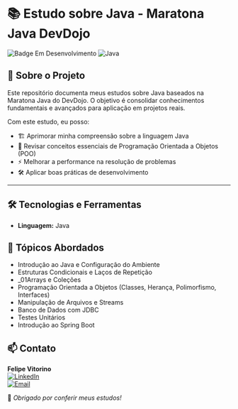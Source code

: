 # 📚 Estudo sobre Java - Maratona Java DevDojo

![Badge Em Desenvolvimento](https://img.shields.io/badge/Status-Em%20Desenvolvimento-yellow)
![Java](https://img.shields.io/badge/Java-red)

## 🚀 Sobre o Projeto  
Este repositório documenta meus estudos sobre Java baseados na Maratona Java do DevDojo. O objetivo é consolidar conhecimentos fundamentais e avançados para aplicação em projetos reais.

Com este estudo, eu posso:
- 🏗️ Aprimorar minha compreensão sobre a linguagem Java
- 📌 Revisar conceitos essenciais de Programação Orientada a Objetos (POO)
- ⚡ Melhorar a performance na resolução de problemas
- 🛠️ Aplicar boas práticas de desenvolvimento

---

## 🛠️ Tecnologias e Ferramentas
- **Linguagem:** Java 

## 📖 Tópicos Abordados
- Introdução ao Java e Configuração do Ambiente
- Estruturas Condicionais e Laços de Repetição
- _01Arrays e Coleções
- Programação Orientada a Objetos (Classes, Herança, Polimorfismo, Interfaces)
- Manipulação de Arquivos e Streams
- Banco de Dados com JDBC
- Testes Unitários
- Introdução ao Spring Boot

## 📫 Contato
**Felipe Vitorino**  
[![LinkedIn](https://img.shields.io/badge/LinkedIn-000?style=for-the-badge&logo=linkedin&logoColor=0A66C2)](https://www.linkedin.com/in/devfelipevitorino/)  
[![Email](https://img.shields.io/badge/Email-000?style=for-the-badge&logo=gmail&logoColor=red)](mailto:devfelipevitorino@gmail.com)  

🚀 *Obrigado por conferir meus estudos!*
